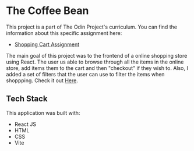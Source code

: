 # The Coffee Bean

This project is a part of The Odin Project's curriculum. You can find the information about this specific assignment here:
- [Shopping Cart Assignment](https://www.theodinproject.com/lessons/node-path-react-new-shopping-cart)

The main goal of this project was to the frontend of a online shopping store using React. The user us able to browse through all the items in the online store, add items them to the cart and then "checkout" if they wish to. Also, I added a set of filters that the user can use to filter the items when shoppping. Check it out [Here](https://bernard-vitale.github.io/The-Coffee-Bean/).

## Tech Stack
This application was built with:
  * React JS
  * HTML
  * CSS
  * Vite
